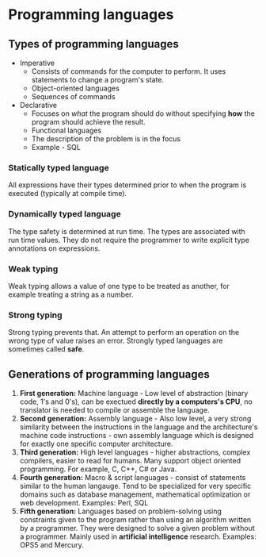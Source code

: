 # Programming languages

## Types of programming languages

* Imperative
    * Consists of commands for the computer to perform. It uses statements to change a program's state.
    * Object-oriented languages
    * Sequences of commands
* Declarative
    * Focuses on *what* the program should do without specifying **how** the program should achieve the result.
    * Functional languages
    * The description of the problem is in the focus
    * Example - SQL


### Statically typed language

All expressions have their types determined prior to when the program is executed (typically at compile time).

### Dynamically typed language

The type safety is determined at run time. The types are associated with run time values. They do not require the programmer to write explicit type annotations on expressions.

### Weak typing

Weak typing allows a value of one type to be treated as another, for example treating a string as a number.

### Strong typing

Strong typing prevents that. An attempt to perform an operation on the wrong type of value raises an error. Strongly typed languages are sometimes called **safe**.

## Generations of programming languages

1. **First generation:** Machine language - Low level of abstraction (binary code, 1's and 0's), can be exectued **directly by a computers's CPU**, no translator is needed to compile or assemble the language.
2. **Second generation:** Assembly language - Also low level, a very strong similarity between the instructions in the language and the architecture's machine code instructions - own assembly language which is designed for exactly one specific computer architecture.
3. **Third generation:** High level languages - higher abstractions, complex compilers, easier to read for humans. Many support object oriented programming. For example, C, C++, C# or Java.
4. **Fourth generation:** Macro & script languages - consist of statements similar to the human langauge. Tend to be specialized for very specific domains such as database management, mathematical optimization or web development. Examples: Perl, SQL
5. **Fifth generation:** Languages based on problem-solving using constraints given to the program rather than using an algorithm written by a programmer. They were designed to solve a given problem without a programmer. Mainly used in **artificial intelligence** research. Examples: OPS5 and Mercury.